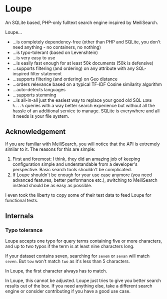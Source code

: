 # Loupe

An SQLite based, PHP-only fulltext search engine inspired by MeiliSearch.

Loupe…

* …is completely dependency-free (other than PHP and SQLite, you don't need anything - no containers, no nothing)
* …is typo-tolerant (based on Levenshtein)
* …is very easy to use
* …is easily fast enough for at least 50k documents (50k is defensive)
* …supports filtering (and ordering) on any attribute with any SQL-inspired filter statement
* …supports filtering (and ordering) on Geo distance
* …orders relevance based on a typical TF-IDF Cosine similarity algorithm
* …auto-detects languages
* …supports stemming
* …is all-in-all just the easiest way to replace your good old SQL `LIKE %...%` queries with a way better search 
  experience but without all the hassle of an additional service to manage. SQLite is everywhere and all it needs is 
  your file system.

## Acknowledgement

If you are familiar with MeiliSearch, you will notice that the API is extremely similar to it. The
reasons for this are simple:

1. First and foremost: I think, they did an amazing job of keeping configuration simple and understandable from a 
   developer's perspective. Basic search tools shouldn't be complicated.
2. If Loupe shouldn't be enough for your use case anymore (you need advanced features, better performance etc.), 
   switching to MeiliSearch instead should be as easy as possible.

I even took the liberty to copy some of their test data to feed Loupe for functional tests.

## Internals

### Typo tolerance

Loupe accepts one typo for query terms containing five or more characters, and up to two typos if the term is at least 
nine characters long.

If your dataset contains seven, searching for `sevem` or `sevan` will match `seven`. But `tow` won't match `two` as it's
less than 5 characters.

In Loupe, the first character always has to match.

In Loupe, this cannot be adjusted. Loupe just tries to give you better search results out of the box. If you need 
anything else, take a different search engine or consider contributing if you have a good use case.